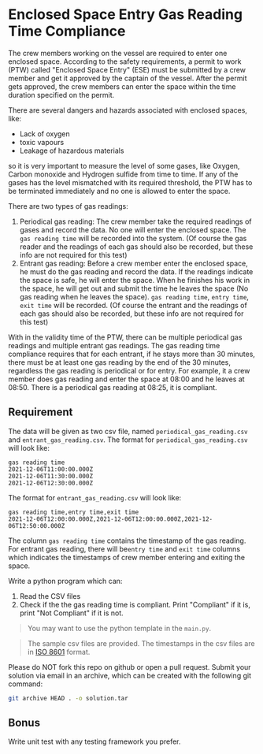 # Enclosed Space Entry Gas Reading Time Compliance

The crew members working on the vessel are required to enter one enclosed space. According to the safety requirements, a permit to work (PTW) called "Enclosed Space Entry" (ESE) must be submitted by a crew member and get it approved by the captain of the vessel. After the permit gets approved, the crew members can enter the space within the time duration specified on the permit. 

There are several dangers and hazards associated with enclosed spaces, like:
- Lack of oxygen
- toxic vapours
- Leakage of hazardous materials

so it is very important to measure the level of some gases, like Oxygen, Carbon monoxide and Hydrogen sulfide from time to time. If any of the gases has the level mismatched with its required threshold, the PTW has to be terminated immediately and no one is allowed to enter the space.

There are two types of gas readings:
1. Periodical gas reading: The crew member take the required readings of gases and record the data. No one will enter the enclosed space. The `gas reading time` will be recorded into the system. (Of course the gas reader and the readings of each gas should also be recorded, but these info are not required for this test)
2. Entrant gas reading: Before a crew member enter the enclosed space, he must do the gas reading and record the data. If the readings indicate the space is safe, he will enter the space. When he finishes his work in the space, he will get out and submit the time he leaves the space (No gas reading when he leaves the space). `gas reading time`, `entry time`, `exit time` will be recorded. (Of course the entrant and the readings of each gas should also be recorded, but these info are not required for this test)

With in the validity time of the PTW, there can be multiple periodical gas readings and multiple entrant gas readings. The gas reading time compliance requires that for each entrant, if he stays more than 30 minutes, there must be at least one gas reading by the end of the 30 minutes, regardless the gas reading is periodical or for entry. For example, it a crew member does gas reading and enter the space at 08:00 and he leaves at 08:50. There is a periodical gas reading at 08:25, it is compliant.

## Requirement

The data will be given as two csv file, named `periodical_gas_reading.csv` and `entrant_gas_reading.csv`. The format for  `periodical_gas_reading.csv` will look like:
```
gas reading time
2021-12-06T11:00:00.000Z
2021-12-06T11:30:00.000Z
2021-12-06T12:30:00.000Z
```

The format for  `entrant_gas_reading.csv` will look like:
```
gas reading time,entry time,exit time
2021-12-06T12:00:00.000Z,2021-12-06T12:00:00.000Z,2021-12-06T12:50:00.000Z
```

The column `gas reading time` contains the timestamp of the gas reading. For entrant gas reading, there will be`entry time` and `exit time` columns which indicates the timestamps of crew member entering and exiting the space.

Write a python program which can:
1. Read the CSV files
2. Check if the the gas reading time is compliant. Print "Compliant" if it is, print "Not Compliant" if it is not.

> You may want to use the python template in the `main.py`. 

> The sample csv files are provided. The timestamps in the csv files are in [ISO 8601](https://en.wikipedia.org/wiki/ISO_8601) format.

Please do NOT fork this repo on github or open a pull request. Submit your solution via email in an archive, which can be created with the following git command:

```sh
git archive HEAD . -o solution.tar
```

## Bonus 

Write unit test with any testing framework you prefer.